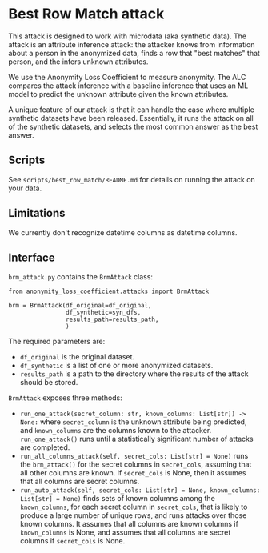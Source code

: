 # Best Row Match attack

This attack is designed to work with microdata (aka synthetic data). The attack is an attribute inference attack: the attacker knows from information about a person in the anonymized data, finds a row that "best matches" that person, and the infers unknown attributes.

We use the Anonymity Loss Coefficient to measure anonymity. The ALC compares the attack inference with a baseline inference that uses an ML model to predict the unknown attribute given the known attributes.

A unique feature of our attack is that it can handle the case where multiple synthetic datasets have been released. Essentially, it runs the attack on all of the synthetic datasets, and selects the most common answer as the best answer.

## Scripts

See `scripts/best_row_match/README.md` for details on running the attack on your data.

## Limitations

We currently don't recognize datetime columns as datetime columns.

## Interface

`brm_attack.py` contains the `BrmAttack` class:

```
from anonymity_loss_coefficient.attacks import BrmAttack

brm = BrmAttack(df_original=df_original,
                df_synthetic=syn_dfs,
                results_path=results_path,
                )
```

The required parameters are:

* `df_original` is the original dataset.
* `df_synthetic` is a list of one or more anonymized datasets. 
* `results_path` is a path to the directory where the results of the attack should be stored.


`BrmAttack` exposes three methods:

* `run_one_attack(secret_column: str, known_columns: List[str]) -> None:` where `secret_column` is the unknown attribute being predicted, and `known_columns` are the columns known to the attacker. `run_one_attack()` runs until a statistically significant number of attacks are completed.
* `run_all_columns_attack(self, secret_cols: List[str] = None)` runs the `brm_attack()` for the secret columns in `secret_cols`, assuming that all other columns are known. If `secret_cols` is None, then it assumes that all columns are secret columns.
* `run_auto_attack(self, secret_cols: List[str] = None, known_columns: List[str] = None)` finds sets of known columns among the `known_columns`, for each secret column in `secret_cols`, that is likely to produce a large number of unique rows, and runs attacks over those known columns. It assumes that all columns are known columns if `known_columns` is None, and assumes that all columns are secret columns if `secret_cols` is None.

